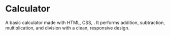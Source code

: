 # Calculator
A basic calculator made with HTML, CSS, . It performs addition, subtraction, multiplication, and division with a clean, responsive design.
